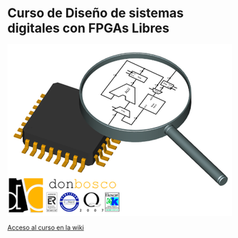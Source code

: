 # Curso de Diseño de sistemas digitales con FPGAs Libres

![](doc/Capitulo-00-Ficha/01-portada.png)

[Acceso al curso en la wiki](https://github.com/Obijuan/Curso_Dise-o_de_sistemas_digitales_con_fpgas_libres/wiki)
